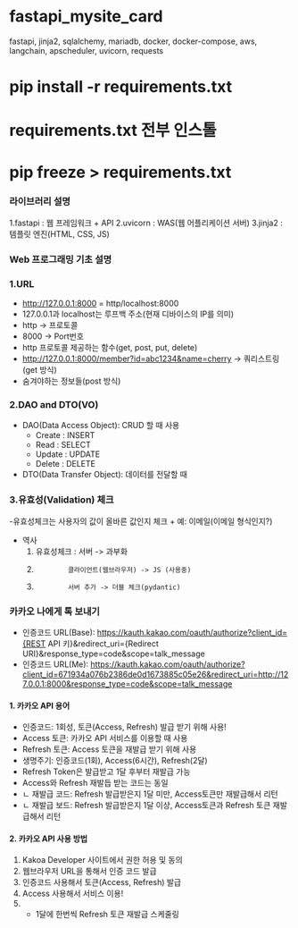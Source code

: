 # fastapi_mysite_card
fastapi, jinja2, sqlalchemy, mariadb, docker, docker-compose, aws,  langchain, apscheduler, uvicorn, requests

# pip install -r requirements.txt
# requirements.txt 전부 인스톨
# pip freeze > requirements.txt

### 라이브러리 설명
1.fastapi : 웹 프레임워크 + API
2.uvicorn : WAS(웹 어플리케이션 서버)
3.jinja2 : 템플릿 엔진(HTML, CSS, JS)

### Web 프로그래밍 기초 설명

### 1.URL
  - http://127.0.0.1:8000 = http/localhost:8000
  - 127.0.0.1과 localhost는 루프백 주소(현재 디바이스의 IP를 의미)
  - http -> 프로토콜
  - 8000 -> Port번호
  - http 프로토콜 제공하는 함수(get, post, put, delete)
  - http://127.0.0.1:8000/member?id=abc1234&name=cherry -> 쿼리스트링(get 방식)
  - 숨겨야하는 정보들(post 방식)

### 2.DAO and DTO(VO)
  - DAO(Data Access Object): CRUD 할 때 사용
      + Create : INSERT
      + Read   : SELECT
      + Update : UPDATE
      + Delete : DELETE
  - DTO(Data Transfer Object): 데이터를 전달할 때

### 3.유효성(Validation) 체크
  -유효성체크는 사용자의 값이 올바른 값인지 체크
    + 예: 이메일(이메일 형식인지?)
  - 역사
    1. 유효성체크 : 서버 -> 과부화
    2.             클라이언트(웹브라우저) -> JS (사용중)
    3.             서버 추가 -> 더블 체크(pydantic)

### 카카오 나에게 톡 보내기
- 인증코드 URL(Base): https://kauth.kakao.com/oauth/authorize?client_id={REST API 키}&redirect_uri={Redirect URI}&response_type=code&scope=talk_message
- 인증코드 URL(Me): https://kauth.kakao.com/oauth/authorize?client_id=671934a076b2386de0d1673885c05e26&redirect_uri=http://127.0.0.1:8000&response_type=code&scope=talk_message

#### 1. 카카오 API 용어
- 인증코드: 1회성, 토큰(Access, Refresh)
  발급 받기 위해 사용!
- Access 토큰: 카카오 API 서비스를 이용할 때 사용
- Refresh 토큰: Access 토큰을 재발급 받기 위해 사용
- 생명주기: 인증코드(1회), Access(6시간), Refresh(2달)
- Refresh Token은 발급받고 1달 후부터 재발급 가능
- Access와 Refresh 재발듭 받는 코드는 동일
-   ㄴ 재발급 코드: Refresh 발급받은지 1달 미만, Access토큰만 재발급해서 리턴
-   ㄴ 재발급 보드: Refresh 발급받은지 1달 이상, Access토큰과 Refresh 토큰 재발급해서 리턴

#### 2. 카카오 API 사용 방법
1. Kakoa Developer 사이트에서 권한 허용 및 동의
2. 웹브라우저 URL을 통해서 인증 코드 발급
3. 인증코드 사용해서 토큰(Access, Refresh) 발급
4. Access 사용해서 서비스 이용!
5. + 1달에 한번씩 Refresh 토큰 재발급 스케줄링
















